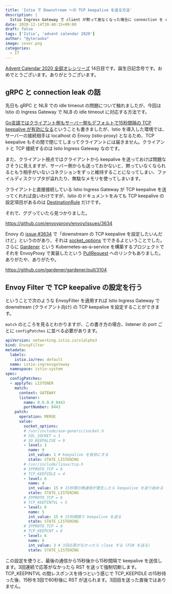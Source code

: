```yaml
---
title: 'Istio で Downstream への TCP keepalive を送る方法'
description: |
  Istio Ingress Gateway で client が黙って居なくなった場合に connection を close できるように TCP keepalive を送る
date: 2020-12-14T20:48:15+09:00
draft: false
tags: ['Istio', 'advent calendar 2020']
author: "@yteraoka"
image: cover.png
categories:
  - IT
---
```


[Advent Calendar 2020 全部オレシリーズ](https://qiita.com/advent-calendar/2020/yteraoka) 14日目です。誕生日記念号です。おめでとうございます。ありがとうございます。

## gRPC と connection leak の話

先日も gRPC と NLB での idle timeout の問題について触れましたが、今回は Istio の Ingress Gateway で NLB の idle timeout に対応する方法です。

[Go言語ではクライアント側もサーバー側もデフォルトで15秒間隔の TCP keepalive が有効になる](/2020/12/tcp-keepalive-in-golang/)ということも書きましたが、Istio を導入した環境では、サーバーの接続相手は localhost の Envoy (istio-proxy) となるため、TCP keepalive もその間で閉じてしまってクライアントには届きません。クライアントと TCP 接続するのは Istio Ingress Gateway なのです。

また、クライアント視点ではクライアントから keepalive を送っておけば問題なさそうに見えますが、サーバー側からも送っておかないと、黙っていなくなられるともう相手がいないコネクションをずっと維持することになってしまい、ファイルディスクリプタが溢れたり、無駄なメモリを使ってしまいます。

クライアントと直接接続している Istio Ingress Gateway が TCP keepalive を送ってくれれば良いわけですが、Istio のドキュメントをみても TCP keepalive の設定項目があるのは [DestinationRule](https://istio.io/latest/docs/reference/config/networking/destination-rule/#ConnectionPoolSettings-TCPSettings-TcpKeepalive) だけです。

それで、ググっていたら見つかりました。

https://github.com/envoyproxy/envoy/issues/3634

Enovy の [issue #3634](https://github.com/envoyproxy/envoy/issues/3634) で「downstream の TCP keepalive を設定したいんだけど」というのがあり、それは [socket\_options](https://www.envoyproxy.io/docs/envoy/v1.16.0/api-v3/config/listener/v3/listener.proto#envoy-v3-api-field-config-listener-v3-listener-socket-options) でできるよということでした。さらに [Gardener](https://gardener.cloud/) という Kubernetes-as-a-service を構築するプロジェクトでそれを EnvoyProxy で実装したという [PullRequest](https://github.com/gardener/gardener/pull/3104) へのリンクもありました。ありがたや、ありがたや。

https://github.com/gardener/gardener/pull/3104

## Envoy Filter で TCP keepalive の設定を行う

ということで次のような EnvoyFilter を適用すれば Istio Ingress Gateway で downstream (クライアント向け) の TCP keepalive を設定することができます。

`match` のところを見るとわかりますが、この書き方の場合、listener の port ごとに `configPatches` に並べる必要があります。

```yaml
apiVersion: networking.istio.io/v1alpha3
kind: EnvoyFilter
metadata:
  labels:
    istio.io/rev: default
  name: istio-ingressgateway
  namespace: istio-system
spec:
  configPatches:
  - applyTo: LISTENER
    match:
      context: GATEWAY
      listener:
        name: 0.0.0.0_8443
        portNumber: 8443
    patch:
      operation: MERGE
      value:
        socket_options:
        # /usr/include/asm-generic/socket.h
        # SOL_SOCKET = 1
        # SO_KEEPALIVE = 9
        - level: 1
          name: 9
          int_value: 1 # keepalive を有効にする
          state: STATE_LISTENING
        # /usr/include/linux/tcp.h
        # IPPROTO_TCP = 6
        # TCP_KEEPIDLE = 4
        - level: 6
          name: 4
          int_value: 15 # 15秒間の無通信が発生したら keepalive を送り始める
          state: STATE_LISTENING
        # IPPROTO_TCP = 6
        # TCP_KEEPINTVL = 5
        - level: 6
          name: 5
          int_value: 15 # 15秒間隔で keepalive を送る
          state: STATE_LISTENING
        # IPPROTO_TCP = 6
        # TCP_KEEPCNT = 6
        - level: 6
          name: 6
          int_value: 3 # 3回応答がなかったら close する (FIN を送る)
          state: STATE_LISTENING
```

この設定を使うと、最後の通信から15秒後から15秒間隔で keepalive を送信します。3回連続で応答がなかったら RST を送って強制切断します。TCP\_KEEPINTVL の間レスポンスを待つという感じで TCP\_KEEPIDLE の15秒待った後、15秒を3回で60秒後に RST が送られます。3回目を送った直後ではありません。
